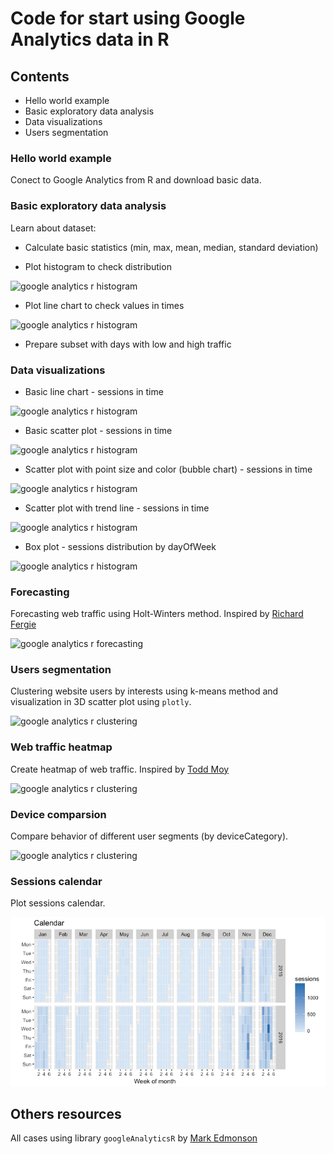 # Code for start using Google Analytics data in R

## Contents

* Hello world example
* Basic exploratory data analysis
* Data visualizations
* Users segmentation

### Hello world example

Conect to Google Analytics from R and download basic data.

### Basic exploratory data analysis

Learn about dataset:
* Calculate basic statistics (min, max, mean, median, standard deviation)

* Plot histogram to check distribution

![google analytics r histogram](./plots/2_sessions_histogram.png)

* Plot line chart to check values in times

![google analytics r histogram](./plots/2_sessions_in_time.png)

* Prepare subset with days with low and high traffic

### Data visualizations

* Basic line chart - sessions in time

![google analytics r histogram](./plots/3_line_chart.png)

* Basic scatter plot - sessions in time

![google analytics r histogram](./plots/3_scatter_plot.png)

* Scatter plot with point size and color (bubble chart) - sessions in time

![google analytics r histogram](./plots/3_bubble_chart.png)

* Scatter plot with trend line - sessions in time

![google analytics r histogram](./plots/3_sessions_time_scatter_trend.png)


* Box plot - sessions distribution by dayOfWeek

![google analytics r histogram](./plots/3_sessions_dayOfWeek_boxplot.png)

### Forecasting

Forecasting web traffic using Holt-Winters method.  Inspired by [Richard Fergie](https://github.com/richardfergie)

![google analytics r forecasting](./plots/4_forecasting.png)

### Users segmentation

Clustering website users by interests using k-means method and visualization in 3D scatter plot using `plotly`.

![google analytics r clustering](./plots/5_clustering.gif)

### Web traffic heatmap

Create heatmap of web traffic. Inspired by [Todd Moy](https://github.com/toddmoy)

![google analytics r clustering](./plots/6_heatmap.png)

### Device comparsion

Compare behavior of different user segments (by deviceCategory).

![google analytics r clustering](./plots/7_bar_chart.png)

### Sessions calendar

Plot sessions calendar.
  
![google analytics r sessions calendar](./plots/9_calendar.png)

## Others resources

All cases using library `googleAnalyticsR` by  [Mark Edmonson](https://github.com/MarkEdmondson1234)
